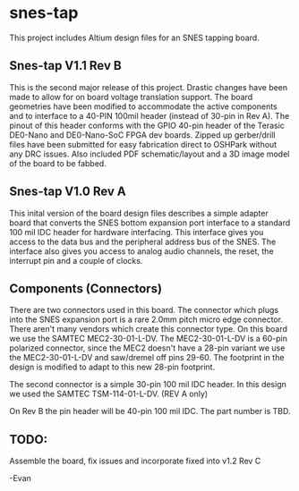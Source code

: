 # snes-tap
This project includes Altium design files for an SNES tapping board.

Snes-tap V1.1 Rev B
---------------------------------------------------------------------
This is the second major release of this project. Drastic changes have
been made to allow for on board voltage translation support. The board
geometries have been modified to accommodate the active components and 
to interface to a 40-PIN 100mil header (instead of 30-pin in Rev A). 
The pinout of this header conforms with the GPIO 40-pin header of the 
Terasic DE0-Nano and DE0-Nano-SoC FPGA dev boards. Zipped up gerber/drill 
files have been submitted for easy fabrication direct to OSHPark 
without any DRC issues. Also included PDF schematic/layout and a 3D image
model of the board to be fabbed.

Snes-tap V1.0 Rev A
---------------------------------------------------------------------
This inital version of the board design files describes a simple adapter
board that converts the SNES bottom expansion port interface to a standard
100 mil IDC header for hardware interfacing. This interface gives you access
to the data bus and the peripheral address bus of the SNES. The interface also
gives you access to analog audio channels, the reset, the interrupt pin and a
couple of clocks.

Components (Connectors)
-----------
There are two connectors used in this board. The connector which plugs into the SNES
expansion port is a rare 2.0mm pitch micro edge connector. There aren't many vendors
which create this connector type. On this board we use the SAMTEC MEC2-30-01-L-DV.
The MEC2-30-01-L-DV is a 60-pin polarized connector, since the MEC2 doesn't have a 28-pin
variant we use the MEC2-30-01-L-DV and saw/dremel off pins 29-60. The footprint in the design
is modified to adapt to this new 28-pin footprint.

The second connector is a simple 30-pin 100 mil IDC header. In this design we used the
SAMTEC TSM-114-01-L-DV. (REV A only)

On Rev B the pin header will be 40-pin 100 mil IDC. The part number is TBD.


TODO:
--------
Assemble the board, fix issues and incorporate fixed into v1.2 Rev C

-Evan

